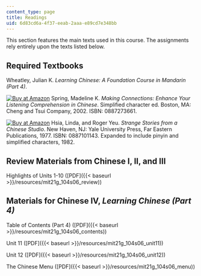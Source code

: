```yaml
---
content_type: page
title: Readings
uid: 6d83cd6a-4f37-eeab-2aaa-e89cd7e348bb
---
```


This section features the main texts used in this course. The assignments rely entirely upon the texts listed below.

Required Textbooks
------------------

Wheatley, Julian K. _Learning Chinese: A Foundation Course in Mandarin (Part 4)_.

[![Buy at Amazon](/images/a_logo_17.gif)](http://www.amazon.com/exec/obidos/ASIN/0887273661/ref=nosim/mitopencourse-20) Spring, Madeline K. _Making Connections: Enhance Your Listening Comprehension in Chinese_. Simplified character ed. Boston, MA: Cheng and Tsui Company, 2002. ISBN: 0887273661.

[![Buy at Amazon](/images/a_logo_17.gif)](http://www.amazon.com/exec/obidos/ASIN/0887101143/ref=nosim/mitopencourse-20) Hsia, Linda, and Roger Yeu. _Strange Stories from a Chinese Studio_. New Haven, NJ: Yale University Press, Far Eastern Publications, 1977. ISBN: 0887101143. Expanded to include pinyin and simplified characters, 1982.

Review Materials from Chinese I, II, and III
--------------------------------------------

Highlights of Units 1-10 ([PDF]({{< baseurl >}}/resources/mit21g_104s06_review))

Materials for Chinese IV, _Learning Chinese (Part 4)_
-----------------------------------------------------

Table of Contents (Part 4) ([PDF]({{< baseurl >}}/resources/mit21g_104s06_contents))

Unit 11 ([PDF]({{< baseurl >}}/resources/mit21g_104s06_unit11))

Unit 12 ([PDF]({{< baseurl >}}/resources/mit21g_104s06_unit12))

The Chinese Menu ([PDF]({{< baseurl >}}/resources/mit21g_104s06_menu))